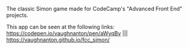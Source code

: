 The classic Simon game made for CodeCamp's "Advanced Front End" projects.

This app can be seen at the following links: https://codepen.io/vaughnanton/pen/aWyqBv ||| https://vaughnanton.github.io/fcc_simon/
